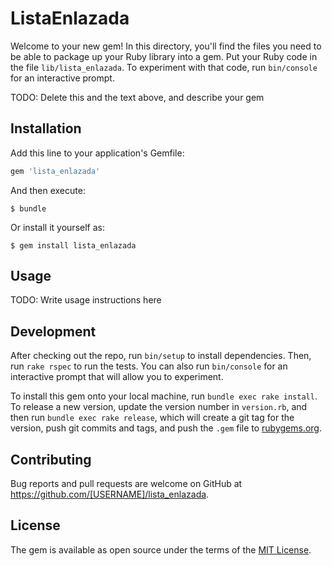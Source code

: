 # ListaEnlazada

Welcome to your new gem! In this directory, you'll find the files you need to be able to package up your Ruby library into a gem. Put your Ruby code in the file `lib/lista_enlazada`. To experiment with that code, run `bin/console` for an interactive prompt.

TODO: Delete this and the text above, and describe your gem

## Installation

Add this line to your application's Gemfile:

```ruby
gem 'lista_enlazada'
```

And then execute:

    $ bundle

Or install it yourself as:

    $ gem install lista_enlazada

## Usage

TODO: Write usage instructions here

## Development

After checking out the repo, run `bin/setup` to install dependencies. Then, run `rake rspec` to run the tests. You can also run `bin/console` for an interactive prompt that will allow you to experiment.

To install this gem onto your local machine, run `bundle exec rake install`. To release a new version, update the version number in `version.rb`, and then run `bundle exec rake release`, which will create a git tag for the version, push git commits and tags, and push the `.gem` file to [rubygems.org](https://rubygems.org).

## Contributing

Bug reports and pull requests are welcome on GitHub at https://github.com/[USERNAME]/lista_enlazada.


## License

The gem is available as open source under the terms of the [MIT License](http://opensource.org/licenses/MIT).

